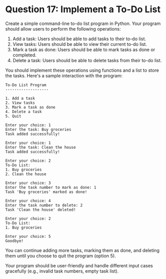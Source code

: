 # **Question 17: Implement a To-Do List**

Create a simple command-line to-do list program in Python. 
Your program should allow users to perform the following operations:

1. Add a task: Users should be able to add tasks to their to-do list.
2. View tasks: Users should be able to view their current to-do list.
3. Mark a task as done: Users should be able to mark tasks as done or completed.
4. Delete a task: Users should be able to delete tasks from their to-do list.

You should implement these operations using functions and a list to store the tasks.
Here's a sample interaction with the program:

````
To-Do List Program
-------------------

1. Add a task
2. View tasks
3. Mark a task as done
4. Delete a task
5. Quit

Enter your choice: 1
Enter the task: Buy groceries
Task added successfully!

Enter your choice: 1
Enter the task: Clean the house
Task added successfully!

Enter your choice: 2
To-Do List:
1. Buy groceries
2. Clean the house

Enter your choice: 3
Enter the task number to mark as done: 1
Task 'Buy groceries' marked as done!

Enter your choice: 4
Enter the task number to delete: 2
Task 'Clean the house' deleted!

Enter your choice: 2
To-Do List:
1. Buy groceries

Enter your choice: 5
Goodbye!
````


You can continue adding more tasks, marking them as done, and deleting them until you choose to quit the program (option 5).

Your program should be user-friendly and handle different input cases gracefully (e.g., invalid task numbers, empty task list).